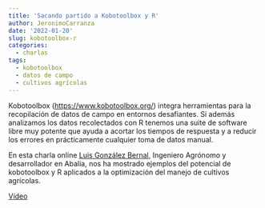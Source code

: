 ```yaml
---
title: 'Sacando partido a Kobotoolbox y R'
author: JeronimoCarranza
date: '2022-01-20'
slug: kobotoolbox-r
categories: 
  - charlas
tags: 
  - kobotoolbox
  - datos de campo
  - cultivos agrícolas
---
```


Kobotoolbox (https://www.kobotoolbox.org/) integra herramientas para la recopilación de datos de campo en entornos desafiantes. Si además analizamos los datos recolectados con R tenemos una suite de software libre muy potente que ayuda a acortar los tiempos de respuesta y a reducir los errores en prácticamente cualquier toma de datos manual. 

En esta charla online [Luis González Bernal](https://www.linkedin.com/in/luisgonzalezbernal), Ingeniero Agrónomo y desarrollador en Abalia, nos ha mostrado ejemplos del potencial de kobotoolbox y R aplicados a la optimización del manejo de cultivos agrícolas.


[Vídeo](https://www.youtube.com/watch?v=LbUI4sXig3E)

